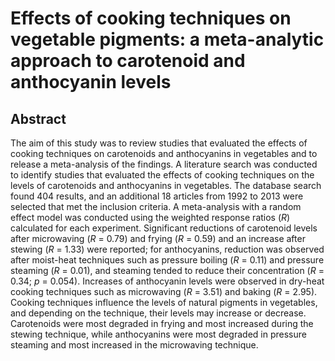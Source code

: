 # Effects of cooking techniques on vegetable pigments: a meta-analytic approach to carotenoid and anthocyanin levels

## Abstract

The aim of this study was to review studies that evaluated the effects of cooking techniques on carotenoids and anthocyanins in vegetables and to release a meta-analysis of the findings. A literature search was conducted to identify studies that evaluated the effects of cooking techniques on the levels of carotenoids and anthocyanins in vegetables. The database search found 404 results, and an additional 18 articles from 1992 to 2013 were selected that met the inclusion criteria. A meta-analysis with a random effect model was conducted using the weighted response ratios (_R_) calculated for each experiment. Significant reductions of carotenoid levels after microwaving (_R_ = 0.79) and frying (_R_ = 0.59) and an increase after stewing (_R_ = 1.33) were reported; for anthocyanins, reduction was observed after moist-heat techniques such as pressure boiling (_R_ = 0.11) and pressure steaming (_R_ = 0.01), and steaming tended to reduce their concentration (_R_ = 0.34; _p_ = 0.054). Increases of anthocyanin levels were observed in dry-heat cooking techniques such as microwaving (_R_ = 3.51) and baking (_R_ = 2.95). Cooking techniques influence the levels of natural pigments in vegetables, and depending on the technique, their levels may increase or decrease. Carotenoids were most degraded in frying and most increased during the stewing technique, while anthocyanins were most degraded in pressure steaming and most increased in the microwaving technique.